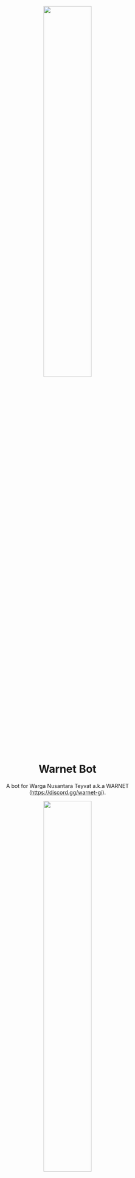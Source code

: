 <p align="center">
    <img src="https://user-images.githubusercontent.com/20255031/214029670-2d0495f5-4a00-40aa-8452-57324644486e.png" width="50%" style="text-align:center"/>
</p>

<h1 align="center">Warnet Bot</h1>
<p align="center">
    A bot for Warga Nusantara Teyvat a.k.a WARNET (<a href="https://discord.gg/warnet-gi">https://discord.gg/warnet-gi</a>).
</p>

<p align="center">
    <img src="https://discordapp.com/api/guilds/761644411486339073/widget.png?style=banner2" width="50%" style="text-align:center"/>
</p>

<p align="center">
    <img src="https://user-images.githubusercontent.com/20255031/214031213-a4be0c93-3e01-4d80-a9bf-5927f632bf82.png" width="50%" style="text-align:center"/>
</p>

---

## How to contribute?
1. Clone the project
2. Create a [New Application](https://discord.com/developers/applications).
3. Create a bot by going to Bot -> Add Bot -> Yes, do it!
4. Copy the bot token and paste it into the `DEVELOPMENT_BOT_TOKEN` environment variable (see the next step).
5. Create `.env` file. It should contain these variables:
    ```bash
    DEVELOPMENT_BOT_TOKEN="YOUR_BOT_TOKEN"  
    BOT_TOKEN="YOUR_BOT_TOKEN"  # Variable when debug = False

    LOCAL_DB_URI="YOUR_LOCAL_DB_URI"
    LOCAL_DB_HOST="localhost"
    LOCAL_DB_NAME="YOUR_LOCAL_DB_NAME"
    LOCAL_DB_PORT="YOUR_LOCAL_DB_PORT"
    LOCAL_DB_USERNAME="YOUR_LOCAL_DB_USERNAME"
    LOCAL_DB_PASSWORD="YOUR_LOCAL_DB_PASSWORD"

    # Use these env variables only if you want to
    # test your hosted database when debug = False
    HOSTED_DB_URI="YOUR_HOSTED_DB_URI"
    HOSTED_DB_HOST="YOUR_DB_HOST"
    HOSTED_DB_NAME="YOUR_HOSTED_DB_NAME"
    HOSTED_DB_PORT="YOUR_HOSTED_DB_PORT"
    HOSTED_DB_USERNAME="YOUR_HOSTED_DB_USERNAME"
    HOSTED_DB_PASSWORD="YOUR_HOSTED_DB_PASSWORD"
    ```
6. Create python virtual environment by using `python -m venv env`.
7. Enter the virtual environment by using command `source env/Scripts/Activate` (Linux) or `env\Scripts\Activate.bat` (Windows)
8. Make sure you have installed `poetry`. Install it using `pip install poetry` on your virtual environment.
9. Install the depedencies using `poetry install`.
10. Make sure to install postgreSQL on local machine and execute the database creation script on `bot\data\db.sql`.
11. Change the `OWNER_ID` on config file `bot\config\config.py` with your own id for testing.
12. Set `debug=True` to run the bot in debug mode on `bot\__main__.py`.
13. To start the bot, use `poetry run task start`.

## Usage Guide
To learn how to use this bot, please visit our [wiki documentation](https://github.com/Iqrar99/WarnetBot/wiki) for the commands info.